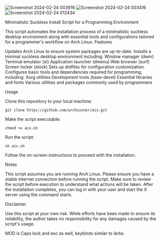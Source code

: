 ![Screenshot 2024-02-24 003916](https://github.com/archsinner/ais/assets/74122523/cbe8a17e-8b46-41a7-9de5-bfc45081281e)
![Screenshot 2024-02-24 003416](https://github.com/archsinner/ais/assets/74122523/5cbee2b8-e539-4c8b-ada0-c5fb2e7e7972)
![Screenshot 2024-02-24 012434](https://github.com/archsinner/ais/assets/74122523/65a9629d-4b55-40f2-be67-43a9c9105219)

Minimalistic Suckless Install Script for a Programming Environment

This script automates the installation process of a minimalistic suckless desktop environment along with essential tools and configurations tailored for a programmer's workflow on Arch Linux.
Features

Updates Arch Linux to ensure system packages are up-to-date.
Installs a minimal suckless desktop environment including:
    Window manager (dwm)
    Terminal emulator (st)
    Application launcher (dmenu)
    Web browser (surf)
    Screen locker (slock)
    Sets up dotfiles for configuration customization.
    Configures basic tools and dependencies required for programming, including:
        Xorg utilities
        Development tools (base-devel)
        Essential libraries and fonts
        Various utilities and packages commonly used by programmers

Usage

Clone this repository to your local machine:

    git clone https://github.com/archsinner/ais.git

Make the script executable:

    chmod +x ais.sh

Run the script:

    sh ais.sh

Follow the on-screen instructions to proceed with the installation.

Notes

 This script assumes you are running Arch Linux. Please ensure you have a stable internet connection before running the script.
Make sure to review the script before execution to understand what actions will be taken.
After the installation completes, you can log in with your user and start the X server using the command startx.

Disclaimer

 Use this script at your own risk. While efforts have been made to ensure its reliability, the author takes no responsibility for any damages caused by the script's usage.
 
 MOD is Caps lock and esc as well, keybinds similar to larbs.
